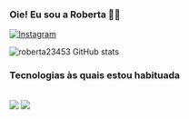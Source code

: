 
### Oie! Eu sou a Roberta 🤍✨

[![Instagram](https://img.shields.io/badge/Instagram-E4405F?style=for-the-badge&logo=instagram&logoColor=white)](https://instagram.com/roberta_sm_?igshid=NGExMmI2YTkyZg==)

![roberta23453 GitHub stats](https://github-readme-stats.vercel.app/api?username=roberta23453&show_icons=true&theme=synthwave)

### Tecnologias às quais estou habituada
<div style="display: inline_block"><br>
    <img src="https://img.shields.io/badge/HTML5-E34F26?style=for-the-badge&logo=html5&logoColor=white">
    <img src="https://img.shields.io/badge/CSS3-1572B6?style=for-the-badge&logo=css3&logoColor=white">
</div><br>

